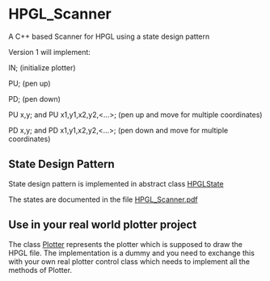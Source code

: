 # HPGL_Scanner
A C++ based Scanner for HPGL using a state design pattern

Version 1 will implement:

IN; (initialize plotter)

PU; (pen up)

PD; (pen down)

PU x,y; and PU x1,y1,x2,y2,<...>; (pen up and move for multiple coordinates)

PD x,y; and PD x1,y1,x2,y2,<...>; (pen down and move for multiple coordinates)

## State Design Pattern
State design pattern is implemented in abstract class [HPGLState](https://github.com/VL-IT-Service/HPGL_Scanner/blob/main/src/hpglstate.hpp) 

The states are documented in the file [HPGL_Scanner.pdf](https://github.com/VL-IT-Service/HPGL_Scanner/blob/main/HPGL_Scanner.pdf)

## Use in your real world plotter project
The class [Plotter](https://github.com/VL-IT-Service/HPGL_Scanner/blob/main/src/plotter.hpp) represents the plotter which is supposed to draw the HPGL file. The implementation is a dummy and you need to exchange this with your own real plotter control class which needs to implement all the methods of Plotter.
